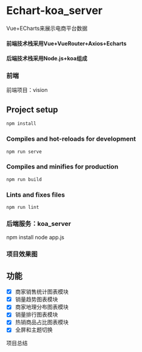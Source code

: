 # Echart-koa_server
Vue+ECharts来展示电商平台数据
#### 前端技术栈采用Vue+VueRouter+Axios+Echarts
#### 后端技术栈采用Node.js+koa组成
### 前端
前端项目：vision
## Project setup
```
npm install
```

### Compiles and hot-reloads for development
```
npm run serve
```

### Compiles and minifies for production
```
npm run build
```

### Lints and fixes files
```
npm run lint
```
### 后端服务：koa_server
npm install
node app.js
### 项目效果图

## 功能
- [x] 商家销售统计图表模块
- [x] 销量趋势图表模块
- [x] 商家地理分布图表模块
- [x] 销量排行图表模块
- [x] 热销商品占比图表模块
- [x] 全屏和主题切换

项目总结


